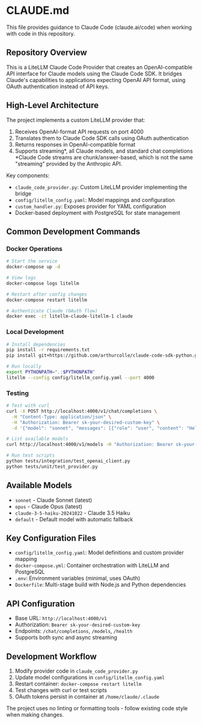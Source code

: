 # CLAUDE.md

This file provides guidance to Claude Code (claude.ai/code) when working with code in this repository.

## Repository Overview

This is a LiteLLM Claude Code Provider that creates an OpenAI-compatible API interface for Claude models using the Claude Code SDK. It bridges Claude's capabilities to applications expecting OpenAI API format, using OAuth authentication instead of API keys.

## High-Level Architecture

The project implements a custom LiteLLM provider that:
1. Receives OpenAI-format API requests on port 4000
2. Translates them to Claude Code SDK calls using OAuth authentication
3. Returns responses in OpenAI-compatible format
4. Supports streaming*, all Claude models, and standard chat completions *Claude Code streams are chunk/answer-based, which is not the same "streaming" provided by the Anthropic API.

Key components:
- `claude_code_provider.py`: Custom LiteLLM provider implementing the bridge
- `config/litellm_config.yaml`: Model mappings and configuration
- `custom_handler.py`: Exposes provider for YAML configuration
- Docker-based deployment with PostgreSQL for state management

## Common Development Commands

### Docker Operations
```bash
# Start the service
docker-compose up -d

# View logs
docker-compose logs litellm

# Restart after config changes
docker-compose restart litellm

# Authenticate Claude (OAuth flow)
docker exec -it litellm-claude-litellm-1 claude
```

### Local Development
```bash
# Install dependencies
pip install -r requirements.txt
pip install git+https://github.com/arthurcolle/claude-code-sdk-python.git

# Run locally
export PYTHONPATH=".:$PYTHONPATH"
litellm --config config/litellm_config.yaml --port 4000
```

### Testing
```bash
# Test with curl
curl -X POST http://localhost:4000/v1/chat/completions \
  -H "Content-Type: application/json" \
  -H "Authorization: Bearer sk-your-desired-custom-key" \
  -d '{"model": "sonnet", "messages": [{"role": "user", "content": "Hello"}]}'

# List available models
curl http://localhost:4000/v1/models -H "Authorization: Bearer sk-your-desired-custom-key"

# Run test scripts
python tests/integration/test_openai_client.py
python tests/unit/test_provider.py
```

## Available Models

- `sonnet` - Claude Sonnet (latest)
- `opus` - Claude Opus (latest)
- `claude-3-5-haiku-20241022` - Claude 3.5 Haiku
- `default` - Default model with automatic fallback

## Key Configuration Files

- `config/litellm_config.yaml`: Model definitions and custom provider mapping
- `docker-compose.yml`: Container orchestration with LiteLLM and PostgreSQL
- `.env`: Environment variables (minimal, uses OAuth)
- `Dockerfile`: Multi-stage build with Node.js and Python dependencies

## API Configuration

- Base URL: `http://localhost:4000/v1`
- Authorization: `Bearer sk-your-desired-custom-key`
- Endpoints: `/chat/completions`, `/models`, `/health`
- Supports both sync and async streaming

## Development Workflow

1. Modify provider code in `claude_code_provider.py`
2. Update model configurations in `config/litellm_config.yaml`
3. Restart container: `docker-compose restart litellm`
4. Test changes with curl or test scripts
5. OAuth tokens persist in container at `/home/claude/.claude`

The project uses no linting or formatting tools - follow existing code style when making changes.